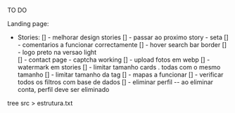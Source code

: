TO DO 

Landing page:



 - Stories:
[] - melhorar design stories
[] - passar ao proximo story - seta 
[] - comentarios a funcionar correctamente
[] - hover search bar border
[] - logo preto na versao light  
[] - contact page -  captcha working
[] - upload fotos em webp
[] - watermark em stories
[] - limitar tamanho cards . todas com o mesmo tamanho
[] - limitar tamanho da tag 
[] - mapas a funcionar
[] - verificar todos os filtros com base de dados
[] - eliminar perfil -- ao eliminar conta, perfil deve ser eliminado




tree src > estrutura.txt

